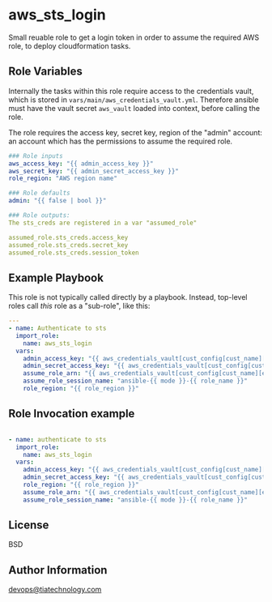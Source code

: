 aws_sts_login
=========

Small reuable role to get a login token in order to assume the required AWS role, to deploy cloudformation tasks.


Role Variables
--------------
Internally the tasks within this role require access to the credentials vault, which is stored in `vars/main/aws_credentials_vault.yml`. Therefore ansible must have the vault secret `aws_vault` loaded into context, before calling the role.

The role requires the access key, secret key, region of the "admin" account: an account which has the permissions to assume the required role.

```yaml
### Role inputs
aws_access_key: "{{ admin_access_key }}"
aws_secret_key: "{{ admin_secret_access_key }}"
role_region: "AWS region name"

### Role defaults
admin: "{{ false | bool }}"

### Role outputs:
The sts_creds are registered in a var "assumed_role"

assumed_role.sts_creds.access_key
assumed_role.sts_creds.secret_key
assumed_role.sts_creds.session_token
```



Example Playbook
----------------

This role is not typically called directly by a playbook. Instead, top-level roles call *this* role as a "sub-role", like this:

```yaml
---
- name: Authenticate to sts
  import_role:
    name: aws_sts_login
  vars:
    admin_access_key: "{{ aws_credentials_vault[cust_config[cust_name][env_name]['aws_profile'].admin_role_name].access_key }}"
    admin_secret_access_key: "{{ aws_credentials_vault[cust_config[cust_name][env_name]['aws_profile'].admin_role_name].secret_access_key }}"
    assume_role_arn: "{{ aws_credentials_vault[cust_config[cust_name][env_name]['aws_profile'].role_name].role_arn }}"
    assume_role_session_name: "ansible-{{ mode }}-{{ role_name }}"
    role_region: "{{ role_region }}"
```

Role Invocation example
----------------
```yaml

- name: authenticate to sts
  import_role:
    name: aws_sts_login
  vars:
    admin_access_key: "{{ aws_credentials_vault[cust_config[cust_name][env_name]['aws_profile'].admin_role_name].access_key }}"
    admin_secret_access_key: "{{ aws_credentials_vault[cust_config[cust_name][env_name]['aws_profile'].admin_role_name].secret_access_key }}"
    role_region: "{{ role_region }}"
    assume_role_arn: "{{ aws_credentials_vault[cust_config[cust_name][env_name]['aws_profile'].role_name].role_arn }}"
    assume_role_session_name: "ansible-{{ mode }}-{{ role_name }}"
```
License
-------

BSD

Author Information
------------------

devops@tiatechnology.com

